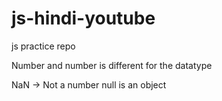 # js-hindi-youtube
js practice repo 

Number and number is different for the datatype

NaN -> Not a number
null is an object